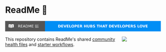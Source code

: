 # ReadMe 🦉

<a href="https://readme.com" target="_blank"><img src="./oss-banner.svg"></a>

<img align="right" width="25%" style="margin-bottom: 2em" src="https://owlbertsio-resized.s3.amazonaws.com/reading.png.full.png">

This repository contains ReadMe's shared [community health files](https://docs.github.com/en/communities/setting-up-your-project-for-healthy-contributions/creating-a-default-community-health-file) and [starter workflows](https://docs.github.com/en/actions/using-workflows/creating-starter-workflows-for-your-organization).
